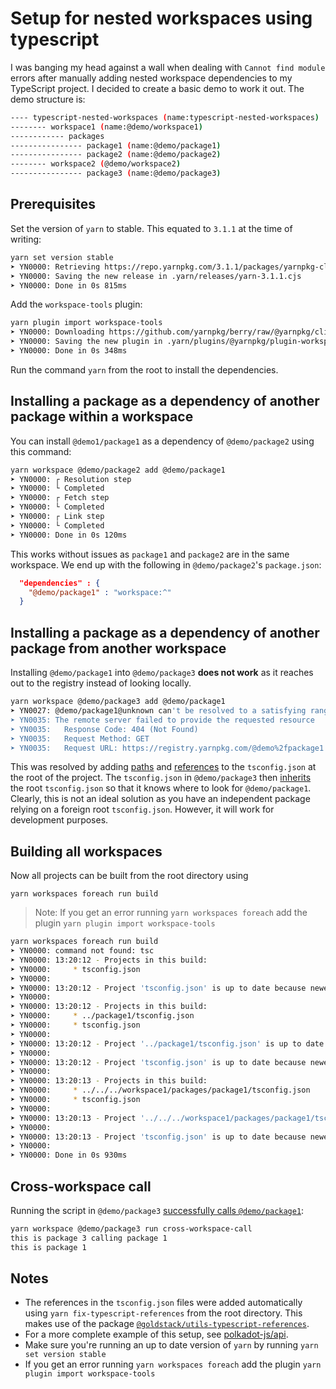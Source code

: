 # Setup for nested workspaces using typescript

I was banging my head against a wall when dealing with `Cannot find module` errors after manually adding nested workspace
dependencies to my TypeScript project. I decided to create a basic demo to work it out. The demo structure is:

```bash
---- typescript-nested-workspaces (name:typescript-nested-workspaces)
-------- workspace1 (name:@demo/workspace1)
------------ packages
---------------- package1 (name:@demo/package1)
---------------- package2 (name:@demo/package2)
-------- workspace2 (@demo/workspace2)
---------------- package3 (name:@demo/package3)
```

## Prerequisites

Set the version of `yarn` to stable. This equated to `3.1.1` at the time of writing:

```bash
yarn set version stable          
➤ YN0000: Retrieving https://repo.yarnpkg.com/3.1.1/packages/yarnpkg-cli/bin/yarn.js
➤ YN0000: Saving the new release in .yarn/releases/yarn-3.1.1.cjs
➤ YN0000: Done in 0s 815ms
```

Add the `workspace-tools` plugin:

```bash
yarn plugin import workspace-tools 
➤ YN0000: Downloading https://github.com/yarnpkg/berry/raw/@yarnpkg/cli/3.1.1/packages/plugin-workspace-tools/bin/%40yarnpkg/plugin-workspace-tools.js
➤ YN0000: Saving the new plugin in .yarn/plugins/@yarnpkg/plugin-workspace-tools.cjs
➤ YN0000: Done in 0s 348ms
```

Run the command `yarn` from the root to install the dependencies.

## Installing a package as a dependency of another package within a workspace

You can install `@demo1/package1` as a dependency of `@demo/package2` using this command:

```bash
yarn workspace @demo/package2 add @demo/package1
➤ YN0000: ┌ Resolution step
➤ YN0000: └ Completed
➤ YN0000: ┌ Fetch step
➤ YN0000: └ Completed
➤ YN0000: ┌ Link step
➤ YN0000: └ Completed
➤ YN0000: Done in 0s 120ms
```

This works without issues as `package1` and `package2` are in the same workspace. We end up with the following in
`@demo/package2`'s `package.json`:

```json
  "dependencies" : {
    "@demo/package1" : "workspace:^"
  }
```

## Installing a package as a dependency of another package from another workspace

Installing `@demo/package1` into `@demo/package3` **does not work** as it reaches out to the registry instead of looking locally.

```bash
yarn workspace @demo/package3 add @demo/package1
➤ YN0027: @demo/package1@unknown can't be resolved to a satisfying range
➤ YN0035: The remote server failed to provide the requested resource
➤ YN0035:   Response Code: 404 (Not Found)
➤ YN0035:   Request Method: GET
➤ YN0035:   Request URL: https://registry.yarnpkg.com/@demo%2fpackage1

```

This was resolved by adding [paths](https://github.com/forgetso/typescript-yarn-nested-workspaces/blob/ecc6dd4980b50c4f5aad6b277e3d7840deb19b97/tsconfig.json#L7-L40)
and [references](https://github.com/forgetso/typescript-yarn-nested-workspaces/blob/ecc6dd4980b50c4f5aad6b277e3d7840deb19b97/tsconfig.json#L48-L69)
to the `tsconfig.json` at the root of the project. The `tsconfig.json` in `@demo/package3` then [inherits](https://github.com/forgetso/typescript-yarn-nested-workspaces/blob/6a8a0668cfffcb8f79f3a2e5d8bfe97f33c2d883/packages/workspace2/packages/package3/tsconfig.json#L2) the root `tsconfig.json`
so that it knows where to look for `@demo/package1`. Clearly, this is not an ideal solution as you have an independent
package relying on a foreign root `tsconfig.json`. However, it will work for development purposes.

## Building all workspaces

Now all projects can be built from the root directory using

`yarn workspaces foreach run build`

> Note: If you get an error running `yarn workspaces foreach` add the plugin `yarn plugin import workspace-tools`

```bash
yarn workspaces foreach run build
➤ YN0000: command not found: tsc
➤ YN0000: 13:20:12 - Projects in this build: 
➤ YN0000:     * tsconfig.json
➤ YN0000: 
➤ YN0000: 13:20:12 - Project 'tsconfig.json' is up to date because newest input 'src/index.ts' is older than oldest output 'build/src/index.js'
➤ YN0000: 
➤ YN0000: 13:20:12 - Projects in this build: 
➤ YN0000:     * ../package1/tsconfig.json
➤ YN0000:     * tsconfig.json
➤ YN0000: 
➤ YN0000: 13:20:12 - Project '../package1/tsconfig.json' is up to date because newest input '../package1/src/index.ts' is older than oldest output '../package1/build/src/index.js'
➤ YN0000: 
➤ YN0000: 13:20:12 - Project 'tsconfig.json' is up to date because newest input 'src/index.ts' is older than oldest output 'build/src/index.js'
➤ YN0000: 
➤ YN0000: 13:20:13 - Projects in this build: 
➤ YN0000:     * ../../../workspace1/packages/package1/tsconfig.json
➤ YN0000:     * tsconfig.json
➤ YN0000: 
➤ YN0000: 13:20:13 - Project '../../../workspace1/packages/package1/tsconfig.json' is up to date because newest input '../../../workspace1/packages/package1/src/index.ts' is older than oldest output '../../../workspace1/packages/package1/build/src/index.js'
➤ YN0000: 
➤ YN0000: 13:20:13 - Project 'tsconfig.json' is up to date because newest input 'src/index.ts' is older than oldest output 'build/src/index.js'
➤ YN0000: 
➤ YN0000: Done in 0s 930ms

```

## Cross-workspace call

Running the script in `@demo/package3` [successfully calls `@demo/package1`](https://github.com/forgetso/typescript-yarn-nested-workspaces/blob/ecc6dd4980b50c4f5aad6b277e3d7840deb19b97/packages/workspace2/packages/package3/src/index.ts#L1):

```bash
yarn workspace @demo/package3 run cross-workspace-call                             
this is package 3 calling package 1
this is package 1
```

## Notes

- The references in the `tsconfig.json` files were added automatically using `yarn fix-typescript-references` from the
root directory. This makes use of the package [`@goldstack/utils-typescript-references`](https://github.com/goldstack/goldstack/tree/master/workspaces/templates-lib/packages/utils-typescript-references#usage).
- For a more complete example of this setup, see [polkadot-js/api](https://github.com/polkadot-js/api).
- Make sure you're running an up to date version of `yarn` by running `yarn set version stable`  
- If you get an error running `yarn workspaces foreach` add the plugin `yarn plugin import workspace-tools`
